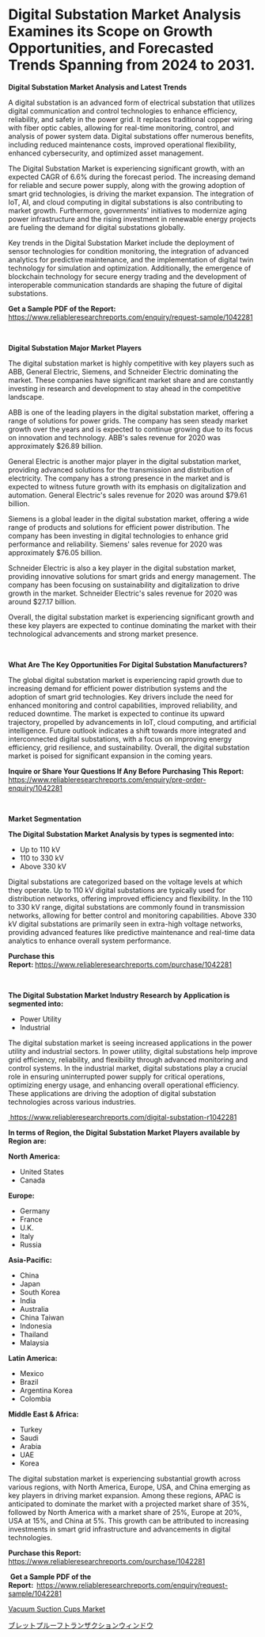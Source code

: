 <p><h1>Digital Substation Market Analysis Examines its Scope on Growth Opportunities, and Forecasted Trends Spanning from 2024 to 2031.</h1></p><p><strong>Digital Substation Market Analysis and Latest Trends</strong></p>
<p><p>A digital substation is an advanced form of electrical substation that utilizes digital communication and control technologies to enhance efficiency, reliability, and safety in the power grid. It replaces traditional copper wiring with fiber optic cables, allowing for real-time monitoring, control, and analysis of power system data. Digital substations offer numerous benefits, including reduced maintenance costs, improved operational flexibility, enhanced cybersecurity, and optimized asset management.</p><p>The Digital Substation Market is experiencing significant growth, with an expected CAGR of 6.6% during the forecast period. The increasing demand for reliable and secure power supply, along with the growing adoption of smart grid technologies, is driving the market expansion. The integration of IoT, AI, and cloud computing in digital substations is also contributing to market growth. Furthermore, governments' initiatives to modernize aging power infrastructure and the rising investment in renewable energy projects are fueling the demand for digital substations globally.</p><p>Key trends in the Digital Substation Market include the deployment of sensor technologies for condition monitoring, the integration of advanced analytics for predictive maintenance, and the implementation of digital twin technology for simulation and optimization. Additionally, the emergence of blockchain technology for secure energy trading and the development of interoperable communication standards are shaping the future of digital substations.</p></p>
<p><strong>Get a Sample PDF of the Report:&nbsp;</strong> <a href="https://www.reliableresearchreports.com/enquiry/request-sample/1042281">https://www.reliableresearchreports.com/enquiry/request-sample/1042281</a></p>
<p>&nbsp;</p>
<p><strong>Digital Substation Major Market Players</strong></p>
<p><p>The digital substation market is highly competitive with key players such as ABB, General Electric, Siemens, and Schneider Electric dominating the market. These companies have significant market share and are constantly investing in research and development to stay ahead in the competitive landscape.</p><p>ABB is one of the leading players in the digital substation market, offering a range of solutions for power grids. The company has seen steady market growth over the years and is expected to continue growing due to its focus on innovation and technology. ABB's sales revenue for 2020 was approximately $26.89 billion.</p><p>General Electric is another major player in the digital substation market, providing advanced solutions for the transmission and distribution of electricity. The company has a strong presence in the market and is expected to witness future growth with its emphasis on digitalization and automation. General Electric's sales revenue for 2020 was around $79.61 billion.</p><p>Siemens is a global leader in the digital substation market, offering a wide range of products and solutions for efficient power distribution. The company has been investing in digital technologies to enhance grid performance and reliability. Siemens' sales revenue for 2020 was approximately $76.05 billion.</p><p>Schneider Electric is also a key player in the digital substation market, providing innovative solutions for smart grids and energy management. The company has been focusing on sustainability and digitalization to drive growth in the market. Schneider Electric's sales revenue for 2020 was around $27.17 billion.</p><p>Overall, the digital substation market is experiencing significant growth and these key players are expected to continue dominating the market with their technological advancements and strong market presence.</p></p>
<p>&nbsp;</p>
<p><strong>What Are The Key Opportunities For Digital Substation Manufacturers?</strong></p>
<p><p>The global digital substation market is experiencing rapid growth due to increasing demand for efficient power distribution systems and the adoption of smart grid technologies. Key drivers include the need for enhanced monitoring and control capabilities, improved reliability, and reduced downtime. The market is expected to continue its upward trajectory, propelled by advancements in IoT, cloud computing, and artificial intelligence. Future outlook indicates a shift towards more integrated and interconnected digital substations, with a focus on improving energy efficiency, grid resilience, and sustainability. Overall, the digital substation market is poised for significant expansion in the coming years.</p></p>
<p><strong>Inquire or Share Your Questions If Any Before Purchasing This Report:</strong> <a href="https://www.reliableresearchreports.com/enquiry/pre-order-enquiry/1042281">https://www.reliableresearchreports.com/enquiry/pre-order-enquiry/1042281</a></p>
<p>&nbsp;</p>
<p><strong>Market Segmentation</strong></p>
<p><strong>The Digital Substation Market Analysis by types is segmented into:</strong></p>
<p><ul><li>Up to 110 kV</li><li>110 to 330 kV</li><li>Above 330 kV</li></ul></p>
<p><p>Digital substations are categorized based on the voltage levels at which they operate. Up to 110 kV digital substations are typically used for distribution networks, offering improved efficiency and flexibility. In the 110 to 330 kV range, digital substations are commonly found in transmission networks, allowing for better control and monitoring capabilities. Above 330 kV digital substations are primarily seen in extra-high voltage networks, providing advanced features like predictive maintenance and real-time data analytics to enhance overall system performance.</p></p>
<p><strong>Purchase this Report:&nbsp;</strong><a href="https://www.reliableresearchreports.com/purchase/1042281">https://www.reliableresearchreports.com/purchase/1042281</a></p>
<p>&nbsp;</p>
<p><strong>The Digital Substation Market Industry Research by Application is segmented into:</strong></p>
<p><ul><li>Power Utility</li><li>Industrial</li></ul></p>
<p><p>The digital substation market is seeing increased applications in the power utility and industrial sectors. In power utility, digital substations help improve grid efficiency, reliability, and flexibility through advanced monitoring and control systems. In the industrial market, digital substations play a crucial role in ensuring uninterrupted power supply for critical operations, optimizing energy usage, and enhancing overall operational efficiency. These applications are driving the adoption of digital substation technologies across various industries.</p></p>
<p><a href="https://www.reliableresearchreports.com/digital-substation-r1042281">&nbsp;https://www.reliableresearchreports.com/digital-substation-r1042281</a></p>
<p><strong>In terms of Region, the Digital Substation Market Players available by Region are:</strong></p>
<p>
    <p> <strong> North America: </strong>
        <ul>
            <li>United States</li>
            <li>Canada</li>
        </ul>
        </p> 
    <p> <strong> Europe: </strong>
        <ul>
            <li>Germany</li>
            <li>France</li>
            <li>U.K.</li>
            <li>Italy</li>
            <li>Russia</li>
        </ul>
        </p> 
    <p> <strong> Asia-Pacific: </strong>
        <ul>
            <li>China</li>
            <li>Japan</li>
            <li>South Korea</li>
            <li>India</li>
            <li>Australia</li>
            <li>China Taiwan</li>
            <li>Indonesia</li>
            <li>Thailand</li>
            <li>Malaysia</li>
        </ul>
        </p> 
    <p> <strong> Latin America: </strong>
        <ul>
            <li>Mexico</li>
            <li>Brazil</li>
            <li>Argentina Korea</li>
            <li>Colombia</li>
        </ul>
        </p> 
    <p> <strong> Middle East & Africa: </strong>
        <ul>
            <li>Turkey</li>
            <li>Saudi</li>
            <li>Arabia</li>
            <li>UAE</li>
            <li>Korea</li>
        </ul>
    </p>
    </p>
<p><p>The digital substation market is experiencing substantial growth across various regions, with North America, Europe, USA, and China emerging as key players in driving market expansion. Among these regions, APAC is anticipated to dominate the market with a projected market share of 35%, followed by North America with a market share of 25%, Europe at 20%, USA at 15%, and China at 5%. This growth can be attributed to increasing investments in smart grid infrastructure and advancements in digital technologies.</p></p>
<p><strong>Purchase this Report: </strong><a href="https://www.reliableresearchreports.com/purchase/1042281">https://www.reliableresearchreports.com/purchase/1042281</a></p>
<p>&nbsp;<strong>Get a Sample PDF of the Report:&nbsp;&nbsp;</strong><a href="https://www.reliableresearchreports.com/enquiry/request-sample/1042281">https://www.reliableresearchreports.com/enquiry/request-sample/1042281</a></p>
<p><strong></strong></p>
<p><p><a href="https://github.com/NorbertYates/Market-Research-Report-List-4/blob/main/vacuum-suction-cups-market.md">Vacuum Suction Cups Market</a></p><p><a href="https://github.com/lababdou/Market-Research-Report-List-3/blob/main/456182928461.md">ブレットプルーフトランザクションウィンドウ</a></p></p>